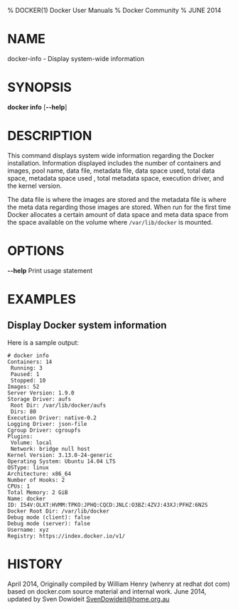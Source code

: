 % DOCKER(1) Docker User Manuals
% Docker Community
% JUNE 2014
# NAME
docker-info - Display system-wide information

# SYNOPSIS
**docker info**
[**--help**]


# DESCRIPTION
This command displays system wide information regarding the Docker installation.
Information displayed includes the number of containers and images, pool name,
data file, metadata file, data space used, total data space, metadata space used
, total metadata space, execution driver, and the kernel version.

The data file is where the images are stored and the metadata file is where the
meta data regarding those images are stored. When run for the first time Docker
allocates a certain amount of data space and meta data space from the space
available on the volume where `/var/lib/docker` is mounted.

# OPTIONS
**--help**
  Print usage statement

# EXAMPLES

## Display Docker system information

Here is a sample output:

    # docker info
    Containers: 14
     Running: 3
     Paused: 1
     Stopped: 10
    Images: 52
    Server Version: 1.9.0
    Storage Driver: aufs
     Root Dir: /var/lib/docker/aufs
     Dirs: 80
    Execution Driver: native-0.2
    Logging Driver: json-file
    Cgroup Driver: cgroupfs
    Plugins:
     Volume: local
     Network: bridge null host
    Kernel Version: 3.13.0-24-generic
    Operating System: Ubuntu 14.04 LTS
    OSType: linux
    Architecture: x86_64
    Number of Hooks: 2
    CPUs: 1
    Total Memory: 2 GiB
    Name: docker
    ID: I54V:OLXT:HVMM:TPKO:JPHQ:CQCD:JNLC:O3BZ:4ZVJ:43XJ:PFHZ:6N2S
    Docker Root Dir: /var/lib/docker
    Debug mode (client): false
    Debug mode (server): false
    Username: xyz
    Registry: https://index.docker.io/v1/
	
# HISTORY
April 2014, Originally compiled by William Henry (whenry at redhat dot com)
based on docker.com source material and internal work.
June 2014, updated by Sven Dowideit <SvenDowideit@home.org.au>
